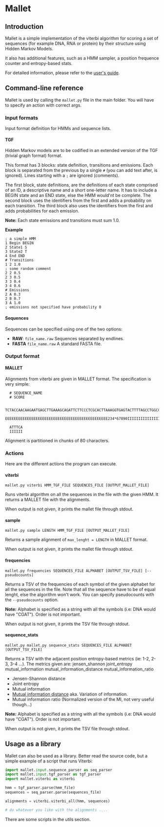 # Mallet

## Introduction

Mallet is a simple implementation of the viterbi algorithm for scoring a set of sequences (for example DNA, RNA or protein) by their structure using Hidden Markov Models.

It also has additional features, such as a HMM sampler, a position frequence counter and entropy-based stats.

For detailed information, please refer to the [user's guide](https://github.com/undeadpixel/mallet/wiki).

## Command-line reference

Mallet is used by calling the `mallet.py` file in the main folder. You will have to specify an action with correct args.

### Input formats

Input format definition for HMMs and sequence lists.

#### TGF

Hidden Markov models are to be codified in an extended version of the TGF (trivial graph format) format.

This format has 3 blocks: state definition, transitions and emissions.
Each block is separated from the previous by a single `#` (you can add text after, is ignored).
Lines starting with a `;` are ignored (comments).

The first block, state definitions, are the definitions of each state comprised of an ID, a descriptive name and a short one-letter name. It has to include a BEGIN state and an END state, else the HMM would'nt be complete.
The second block uses the identifiers from the first and adds a probability on each transition.
The third block also uses the identifiers from the first and adds probabilities for each emission.

**Note:** Each state emissions and transitions must sum 1.0.

**Example**

    ; a simple HMM
    1 Begin BEGIN
    2 State1 S
    3 State2 T
    4 End END
    # Transitions
    1 2 1.0
    ; some random comment
    2 2 0.5
    2 3 0.5
    3 3 0.4
    3 4 0.6
    # Emissions
    2 A 0.3
    2 B 0.7
    3 A 1.0
    ; emissions not specified have probability 0

#### Sequences

Sequences can be specified using one of the two options:

* **RAW**: `file_name.raw` Sequences separated by endlines.
* **FASTA** `file_name.raw` A standard FASTA file.

### Output format

#### MALLET

Alignments from viterbi are given in MALLET format. The specification is very simple:

      # SEQUENCE_NAME
      # SCORE
      
      TCTACCAACAAGAATGAGCTTGAAAGCAGATTCTTCCCTCGCACTTAAAGGTGAGTACTTTTAGCCTGGCCAACACCTTC
      EEEEEEEEEEEEEEEEEEEEEEEEEEEEEEEEEEEEEEEEEEEEEEE234*67890IIIIIIIIIIIIIIIIIIIIIIII
      
      ATTTCA
      IIIIII

Alignment is partitioned in chunks of 80 characters.

### Actions

Here are the different actions the program can execute.

#### viterbi

    mallet.py viterbi HMM_TGF_FILE SEQUENCES_FILE [OUTPUT_MALLET_FILE]

Runs viterbi algorithm on all the sequences in the file with the given HMM. It returns a MALLET file with the alignments.

When output is not given, it prints the mallet file through stdout.

#### sample

    mallet.py sample LENGTH HMM_TGF_FILE [OUTPUT_MALLET_FILE]

Returns a sample alignment of `max_lenght = LENGTH` in MALLET format.

When output is not given, it prints the mallet file through stdout.

#### frequencies

    mallet.py frequencies SEQUENCES_FILE ALPHABET [OUTPUT_TSV_FILE] [--pseudocounts]

Returns a TSV of the frequencies of each symbol of the given alphabet for all the sequences in the file. Note that all the sequence have to be of equal lenght, else the algorithm won't work. You can specify pseudocounts with the `--pseudocounts` option.

**Note:** Alphabet is specified as a string with all the symbols (i.e: DNA would have "CGAT"). Order is not important.

When output is not given, it prints the TSV file through stdout.

#### sequence_stats

    mallet.py mallet.py sequence_stats SEQUENCES_FILE ALPHABET [OUTPUT_TSV_FILE]

Returns a TSV with the adjacent position entropy-based metrics (ie: 1-2, 2-3, 3-4 ...). The metrics given are:
jensen_shannon	joint_entropy	mutual_information	mutual_information_distance	mutual_information_ratio
* Jensen-Shannon distance
* Joint entropy
* Mutual information
* [Mutual information distance](http://en.wikipedia.org/wiki/Mutual_information#Metric) aka. Variation of information.
* Mutual information ratio (Normalized version of the MI, not very useful though...)

**Note:** Alphabet is specified as a string with all the symbols (i.e: DNA would have "CGAT"). Order is not important.

When output is not given, it prints the TSV file through stdout.

## Usage as a library

Mallet can also be used as a library. Better read the source code, but a simple example of a script that runs Viterbi:

``` python
import mallet.input.sequence_parser as seq_parser
import mallet.input.tgf_parser as tgf_parser
import mallet.viterbi as viterbi

hmm = tgf_parser.parse(hmm_file)
sequences = seq_parser.parse(sequences_file)

alignments = viterbi.viterbi_all(hmm, sequences)

# do whatever you like with the alignments ....
```

There are some scripts in the utils section.
